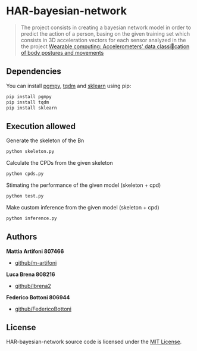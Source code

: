 # HAR-bayesian-network

> The project consists in creating a bayesian network model in order to predict the action of a person, basing on the given training set which consists in 3D acceleration vectors for each sensor analyzed in the the project [Wearable computing: Accelerometers' data classication of body postures and movements](http://groupware.les.inf.puc-rio.br/har)

## Dependencies

You can install [pgmpy](https://pypi.org/project/pgmpy/), [tqdm](https://pypi.org/project/tqdm/) and [sklearn](https://pypi.org/project/sklearn/) using pip:

```bash
pip install pgmpy
pip install tqdm
pip install sklearn
```

## Execution allowed

Generate the skeleton of the Bn

```bash
python skeleton.py
```

Calculate the CPDs from the given skeleton

```bash
python cpds.py
```

Stimating the performance of the given model (skeleton + cpd)

```bash
python test.py
```

Make custom inference from the given model (skeleton + cpd)

```bash
python inference.py
```

## Authors

**Mattia Artifoni 807466**

- [github/m-artifoni](https://github.com/m-artifoni)

**Luca Brena 808216**

- [github/lbrena2](https://github.com/lbrena2)

**Federico Bottoni 806944**

- [github/FedericoBottoni](https://github.com/federicobottoni)

## License

HAR-bayesian-network source code is licensed under the [MIT License](https://github.com/FedericoBottoni/HAR-bayesian-network/blob/master/LICENSE).
